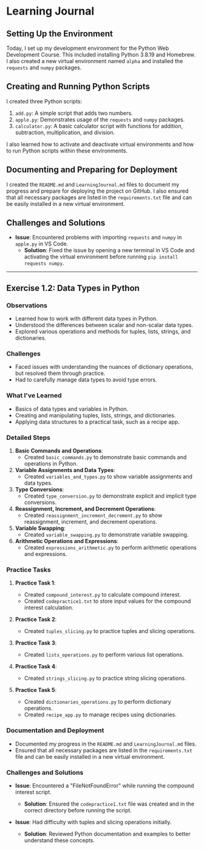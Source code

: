 # Learning Journal

## Setting Up the Environment

Today, I set up my development environment for the Python Web Development Course. This included installing Python 3.8.19 and Homebrew. I also created a new virtual environment named `alpha` and installed the `requests` and `numpy` packages.

## Creating and Running Python Scripts

I created three Python scripts:

1. `add.py`: A simple script that adds two numbers.
2. `apple.py`: Demonstrates usage of the `requests` and `numpy` packages.
3. `calculator.py`: A basic calculator script with functions for addition, subtraction, multiplication, and division.

I also learned how to activate and deactivate virtual environments and how to run Python scripts within these environments.

## Documenting and Preparing for Deployment

I created the `README.md` and `LearningJournal.md` files to document my progress and prepare for deploying the project on GitHub. I also ensured that all necessary packages are listed in the `requirements.txt` file and can be easily installed in a new virtual environment.

## Challenges and Solutions

- **Issue**: Encountered problems with importing `requests` and `numpy` in `apple.py` in VS Code.
  - **Solution**: Fixed the issue by opening a new terminal in VS Code and activating the virtual environment before running `pip install requests numpy`.

---

## Exercise 1.2: Data Types in Python

### Observations

- Learned how to work with different data types in Python.
- Understood the differences between scalar and non-scalar data types.
- Explored various operations and methods for tuples, lists, strings, and dictionaries.

### Challenges

- Faced issues with understanding the nuances of dictionary operations, but resolved them through practice.
- Had to carefully manage data types to avoid type errors.

### What I've Learned

- Basics of data types and variables in Python.
- Creating and manipulating tuples, lists, strings, and dictionaries.
- Applying data structures to a practical task, such as a recipe app.

### Detailed Steps

1. **Basic Commands and Operations**:
   - Created `basic_commands.py` to demonstrate basic commands and operations in Python.
2. **Variable Assignments and Data Types**:
   - Created `variables_and_types.py` to show variable assignments and data types.
3. **Type Conversions**:
   - Created `type_conversion.py` to demonstrate explicit and implicit type conversions.
4. **Reassignment, Increment, and Decrement Operations**:
   - Created `reassignment_increment_decrement.py` to show reassignment, increment, and decrement operations.
5. **Variable Swapping**:
   - Created `variable_swapping.py` to demonstrate variable swapping.
6. **Arithmetic Operations and Expressions**:
   - Created `expressions_arithmetic.py` to perform arithmetic operations and expressions.

### Practice Tasks

1. **Practice Task 1**:

   - Created `compound_interest.py` to calculate compound interest.
   - Created `codepractice1.txt` to store input values for the compound interest calculation.

2. **Practice Task 2**:

   - Created `tuples_slicing.py` to practice tuples and slicing operations.

3. **Practice Task 3**:

   - Created `lists_operations.py` to perform various list operations.

4. **Practice Task 4**:

   - Created `strings_slicing.py` to practice string slicing operations.

5. **Practice Task 5**:
   - Created `dictionaries_operations.py` to perform dictionary operations.
   - Created `recipe_app.py` to manage recipes using dictionaries.

### Documentation and Deployment

- Documented my progress in the `README.md` and `LearningJournal.md` files.
- Ensured that all necessary packages are listed in the `requirements.txt` file and can be easily installed in a new virtual environment.

### Challenges and Solutions

- **Issue**: Encountered a "FileNotFoundError" while running the compound interest script.

  - **Solution**: Ensured the `codepractice1.txt` file was created and in the correct directory before running the script.

- **Issue**: Had difficulty with tuples and slicing operations initially.
  - **Solution**: Reviewed Python documentation and examples to better understand these concepts.
